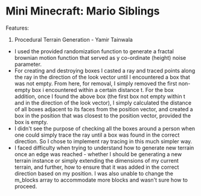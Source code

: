 # Mini Minecraft: Mario Siblings

Features:
1. Procedural Terrain Generation - Yamir Tainwala
- I used the provided randomization function to generate a fractal brownian motion function that served as y co-ordinate (height) noise parameter.
- For creating and destroying boxes I casted a ray and traced points along the ray in the direction of the look vector until I encountered a box that was not empty. From here, for removal, I simply removed the first non-empty box i encountered within a certain distance t. For the box addition, once I found the above box (the first box not empty within t and in the direction of the look vector), I simply calculated the distance of all boxes adjacent to its faces from the position vector, and created a box in the position that was closest to the position vector, provided the box is empty.
- I didn't see the purpose of checking all the boxes around a person when one could simply trace the ray until a box was found in the correct direction. So I chose to implement ray tracing in this much simpler way.
- I faced difficulty when trying to understand how to generate new terrain once an edge was reached - whether I should be generating a new terrain instance or simply extending the dimensions of my current terrain, and further, how to ensure that it was added in the correct direction based on my position. I was also unable to change the m_blocks array to accommodate more blocks and wasn't sure how to proceed.


